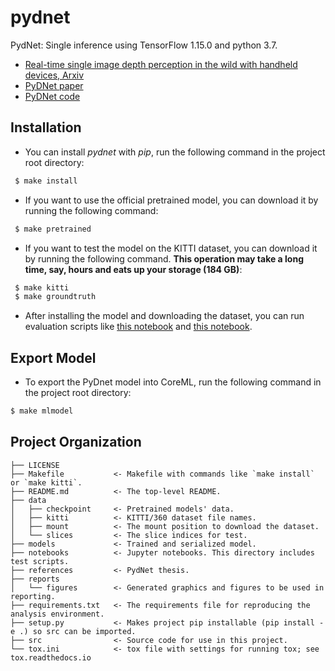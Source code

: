 pydnet
==============================

PydNet: Single inference using TensorFlow 1.15.0 and python 3.7.

* [Real-time single image depth perception in the wild with handheld devices, Arxiv](https://arxiv.org/pdf/2006.05724.pdf)
* [PyDNet paper](https://arxiv.org/pdf/1806.11430.pdf)
* [PyDNet code](https://github.com/mattpoggi/pydnet)

Installation
------------
 - You can install *pydnet* with *pip*, run the following command in the project root directory:

```bash
 $ make install
```

 - If you want to use the official pretrained model, you can download it by running the following command:

```bash
 $ make pretrained
```

 - If you want to test the model on the KITTI dataset, you can download it by running the following command.
   **This operation may take a long time, say, hours and eats up your storage (184 GB)**:

```bash
 $ make kitti
 $ make groundtruth
```

 - After installing the model and downloading the dataset, you can run evaluation scripts like [this notebook](./notebooks/Test%20KITTI%20Dataset.ipynb) and [this notebook](./notebooks/Test%20Pexel%20Images.ipynb).

Export Model
------------
 - To export the PyDnet model into CoreML, run the following command in the project root directory:
 
 ```bash
 $ make mlmodel
```

Project Organization
------------

    ├── LICENSE
    ├── Makefile           <- Makefile with commands like `make install` or `make kitti`.
    ├── README.md          <- The top-level README.
    ├── data
    │   ├── checkpoint     <- Pretrained models' data.
    │   ├── kitti          <- KITTI/360 dataset file names.
    │   ├── mount          <- The mount position to download the dataset.
    │   └── slices         <- The slice indices for test.
    ├── models             <- Trained and serialized model.
    ├── notebooks          <- Jupyter notebooks. This directory includes test scripts.
    ├── references         <- PydNet thesis.
    ├── reports
    │   └── figures        <- Generated graphics and figures to be used in reporting.
    ├── requirements.txt   <- The requirements file for reproducing the analysis environment.
    ├── setup.py           <- Makes project pip installable (pip install -e .) so src can be imported.
    ├── src                <- Source code for use in this project.
    └── tox.ini            <- tox file with settings for running tox; see tox.readthedocs.io
